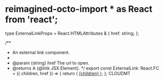 # reimagined-octo-import * as React from 'react';

type ExternalLinkProps = React.HTMLAttributes<HTMLElement> & {
  href: string;
};

/**
 * An external link component.
 *
 * @param {string} href The url to open.
 * @returns A {@link JSX.Element}.
 */
export const ExternalLink: React.FC<ExternalLinkProps> = ({ children, href }) => {
  return (
    <a href={href} target="_blank" rel="noopener noreferrer">
      {children}
    </a>
  );
};
CLOUDMT 
